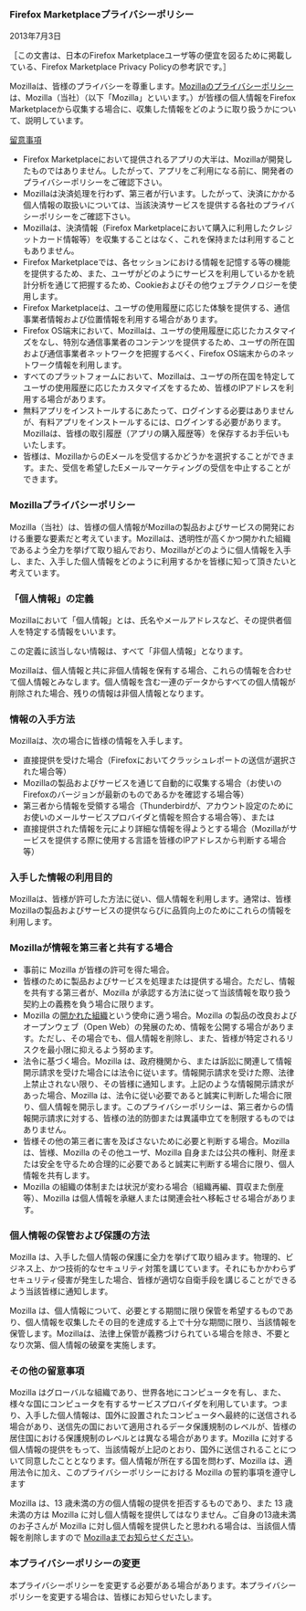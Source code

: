 ### Firefox Marketplaceプライバシーポリシー
2013年7月3日

［この文書は、日本のFirefox Marketplaceユーザ等の便宜を図るために掲載している、Firefox Marketplace Privacy Policyの参考訳です。］

Mozillaは、皆様のプライバシーを尊重します。[Mozillaのプライバシーポリシー](https://www.mozilla.org/en-US/privacy/)は、Mozilla（当社）（以下「Mozilla」といいます。）が皆様の個人情報をFirefox Marketplaceから収集する場合に、収集した情報をどのように取り扱うかについて、説明しています。


<u>留意事項</u>

- Firefox Marketplaceにおいて提供されるアプリの大半は、Mozillaが開発したものではありません。したがって、アプリをご利用になる前に、開発者のプライバシーポリシーをご確認下さい。
- Mozillaは決済処理を行わず、第三者が行います。したがって、決済にかかる個人情報の取扱いについては、当該決済サービスを提供する各社のプライバシーポリシーをご確認下さい。
- Mozillaは、決済情報（Firefox Marketplaceにおいて購入に利用したクレジットカード情報等）を収集することはなく、これを保持または利用することもありません。
- Firefox Marketplaceでは、各セッションにおける情報を記憶する等の機能を提供するため、また、ユーザがどのようにサービスを利用しているかを統計分析を通じて把握するため、Cookieおよびその他ウェブテクノロジーを使用します。
- Firefox Marketplaceは、ユーザの使用履歴に応じた体験を提供する、通信事業者情報および位置情報を利用する場合があります。
- Firefox OS端末において、Mozillaは、ユーザの使用履歴に応じたカスタマイズをなし、特別な通信事業者のコンテンツを提供するため、ユーザの所在国および通信事業者ネットワークを把握するべく、Firefox OS端末からのネットワーク情報を利用します。
- すべてのプラットフォームにおいて、Mozillaは、ユーザの所在国を特定してユーザの使用履歴に応じたカスタマイズをするため、皆様のIPアドレスを利用する場合があります。
- 無料アプリをインストールするにあたって、ログインする必要はありませんが、有料アプリをインストールするには、ログインする必要があります。Mozillaは、皆様の取引履歴（アプリの購入履歴等）を保存するお手伝いもいたします。
- 皆様は、MozillaからのEメールを受信するかどうかを選択することができます。また、受信を希望したEメールマーケティングの受信を中止することができます。

### Mozillaプライバシーポリシー

Mozilla（当社）は、皆様の個人情報がMozillaの製品およびサービスの開発における重要な要素だと考えています。Mozillaは、透明性が高くかつ開かれた組織であるよう全力を挙げて取り組んでおり、Mozillaがどのように個人情報を入手し、また、入手した個人情報をどのように利用するかを皆様に知って頂きたいと考えています。

### 「個人情報」の定義

Mozillaにおいて「個人情報」とは、氏名やメールアドレスなど、その提供者個人を特定する情報をいいます。

この定義に該当しない情報は、すべて「非個人情報」となります。

Mozillaは、個人情報と共に非個人情報を保有する場合、これらの情報を合わせて個人情報とみなします。個人情報を含む一連のデータからすべての個人情報が削除された場合、残りの情報は非個人情報となります。

### 情報の入手方法

Mozillaは、次の場合に皆様の情報を入手します。

- 直接提供を受けた場合（Firefoxにおいてクラッシュレポートの送信が選択された場合等）
- Mozillaの製品およびサービスを通じて自動的に収集する場合（お使いのFirefoxのバージョンが最新のものであるかを確認する場合等）
- 第三者から情報を受領する場合（Thunderbirdが、アカウント設定のためにお使いのメールサービスプロバイダと情報を照合する場合等）、または
- 直接提供された情報を元により詳細な情報を得ようとする場合（Mozillaがサービスを提供する際に使用する言語を皆様のIPアドレスから判断する場合等）

### 入手した情報の利用目的

Mozillaは、皆様が許可した方法に従い、個人情報を利用します。通常は、皆様Mozillaの製品およびサービスの提供ならびに品質向上のためにこれらの情報を利用します。

### Mozillaが情報を第三者と共有する場合

- 事前に Mozilla が皆様の許可を得た場合。
- 皆様のために製品およびサービスを処理または提供する場合。ただし、情報を共有する第三者が、Mozilla が承認する方法に従って当該情報を取り扱う契約上の義務を負う場合に限ります。
- Mozilla の[開かれた組織](https://www.mozilla.org/about/manifesto.html)という使命に適う場合。Mozilla の製品の改良およびオープンウェブ（Open Web）の発展のため、情報を公開する場合があります。ただし、その場合でも、個人情報を削除し、また、皆様が特定されるリスクを最小限に抑えるよう努めます。
- 法令に基づく場合。Mozilla は、政府機関から、または訴訟に関連して情報開示請求を受けた場合には法令に従います。情報開示請求を受けた際、法律上禁止されない限り、その皆様に通知します。上記のような情報開示請求があった場合、Mozilla は、法令に従い必要であると誠実に判断した場合に限り、個人情報を開示します。このプライバシーポリシーは、第三者からの情報開示請求に対する、皆様の法的防御または異議申立てを制限するものではありません。
- 皆様その他の第三者に害を及ばさないために必要と判断する場合。Mozilla は、皆様、Mozilla のその他ユーザ、Mozilla 自身または公共の権利、財産または安全を守るため合理的に必要であると誠実に判断する場合に限り、個人情報を共有します。
- Mozilla の組織の体制または状況が変わる場合（組織再編、買収また倒産等）、Mozilla は個人情報を承継人または関連会社へ移転させる場合があります。

### 個人情報の保管および保護の方法

Mozilla は、入手した個人情報の保護に全力を挙げて取り組みます。物理的、ビジネス上、かつ技術的なセキュリティ対策を講じています。それにもかかわらずセキュリティ侵害が発生した場合、皆様が適切な自衛手段を講じることができるよう当該皆様に通知します。

Mozilla は、個人情報について、必要とする期間に限り保管を希望するものであり、個人情報を収集したその目的を達成する上で十分な期間に限り、当該情報を保管します。Mozillaは、法律上保管が義務づけられている場合を除き、不要となり次第、個人情報の破棄を実施します。

### その他の留意事項

Mozilla はグローバルな組織であり、世界各地にコンピュータを有し、また、様々な国にコンピュータを有するサービスプロバイダを利用しています。つまり、入手した個人情報は、国外に設置されたコンピュータへ最終的に送信される場合があり、送信先の国において適用されるデータ保護規制のレベルが、皆様の居住国における保護規制のレベルとは異なる場合があります。Mozilla に対する個人情報の提供をもって、当該情報が上記のとおり、国外に送信されることについて同意したこととなります。個人情報が所在する国を問わず、Mozilla は、適用法令に加え、このプライバシーポリシーにおける Mozilla の誓約事項を遵守します

Mozilla は、13 歳未満の方の個人情報の提供を拒否するものであり、また 13 歳未満の方は Mozilla に対し個人情報を提供してはなりません。ご自身の13歳未満のお子さんが Mozilla に対し個人情報を提供したと思われる場合は、当該個人情報を削除しますので [Mozillaまでお知らせください](https://www.mozilla.org/en-US/privacy/policies/firefox-os)。

### 本プライバシーポリシーの変更

本プライバシーポリシーを変更する必要がある場合があります。本プライバシーポリシーを変更する場合は、皆様にお知らせいたします。

